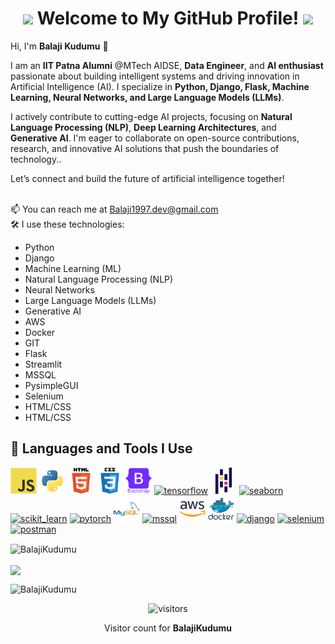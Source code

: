 
<div align="center">

<h1>
  <img src="https://media.giphy.com/media/hvRJCLFzcasrR4ia7z/giphy.gif" width="30" />
  Welcome to My GitHub Profile!
  <img src="https://media.giphy.com/media/hvRJCLFzcasrR4ia7z/giphy.gif" width="30" />
</h1>

<div align="center">
<!--   <img src="https://readme-typing-svg.demolab.com?font=Fira+Code&weight=600&size=28&duration=4000&pause=1000&color=36BCF7&center=true&vCenter=true&width=600&lines=Full-Stack+Developer+%F0%9F%92%BB;Open+Source+Enthusiast+%E2%9C%A8;Always+Learning+%F0%9F%92%AF;Let's+Code+Together+%F0%9F%9A%80" alt="Typing SVG" /> -->
</div>
</div>

Hi, I'm <b>Balaji Kudumu</b> 👋<br>

I am an <b>IIT Patna Alumni</b> @MTech AIDSE, <b>Data Engineer</b>, and <b>AI enthusiast</b> passionate about building intelligent systems and driving innovation in Artificial Intelligence (AI). I specialize in <b>Python, Django, Flask, Machine Learning, Neural Networks, and Large Language Models (LLMs)</b>.

I actively contribute to cutting-edge AI projects, focusing on <b>Natural Language Processing (NLP)</b>, <b>Deep Learning Architectures</b>, and <b>Generative AI</b>. I'm eager to collaborate on open-source contributions, research, and innovative AI solutions that push the boundaries of technology..<br><p></p> Let’s connect and build the future of artificial intelligence together!<br><br>

📫 You can reach me at Balaji1997.dev@gmail.com<br>
🛠️ I use these technologies:<br>
- Python<br>
- Django<br>
- Machine Learning (ML)<br>
- Natural Language Processing (NLP)<br>
- Neural Networks<br>
- Large Language Models (LLMs)<br>
- Generative AI<br>
- AWS<br>
- Docker<br>
- GIT<br>
- Flask<br>
- Streamlit<br>
- MSSQL<br>
- PysimpleGUI<br>
- Selenium<br>
- HTML/CSS<br>
- HTML/CSS<br>

<p></p>
<h2>🚀 Languages and Tools I Use</h2>
<p><a target="_blank" href="https://raw.githubusercontent.com/devicons/devicon/master/icons/javascript/javascript-original.svg" style="display: inline-block;"><img src="https://raw.githubusercontent.com/devicons/devicon/master/icons/javascript/javascript-original.svg" alt="javascript" width="42" height="42" /></a>
<a target="_blank" href="https://raw.githubusercontent.com/devicons/devicon/master/icons/python/python-original.svg" style="display: inline-block;"><img src="https://raw.githubusercontent.com/devicons/devicon/master/icons/python/python-original.svg" alt="python" width="42" height="42" /></a>
<a target="_blank" href="https://raw.githubusercontent.com/devicons/devicon/master/icons/html5/html5-original-wordmark.svg" style="display: inline-block;"><img src="https://raw.githubusercontent.com/devicons/devicon/master/icons/html5/html5-original-wordmark.svg" alt="html5" width="42" height="42" /></a>
<a target="_blank" href="https://raw.githubusercontent.com/devicons/devicon/master/icons/css3/css3-original-wordmark.svg" style="display: inline-block;"><img src="https://raw.githubusercontent.com/devicons/devicon/master/icons/css3/css3-original-wordmark.svg" alt="css3" width="42" height="42" /></a>
<a target="_blank" href="https://raw.githubusercontent.com/devicons/devicon/master/icons/bootstrap/bootstrap-plain-wordmark.svg" style="display: inline-block;"><img src="https://raw.githubusercontent.com/devicons/devicon/master/icons/bootstrap/bootstrap-plain-wordmark.svg" alt="bootstrap" width="42" height="42" /></a>
<a target="_blank" href="https://www.vectorlogo.zone/logos/tensorflow/tensorflow-icon.svg" style="display: inline-block;"><img src="https://www.vectorlogo.zone/logos/tensorflow/tensorflow-icon.svg" alt="tensorflow" width="42" height="42" /></a>
<a target="_blank" href="https://raw.githubusercontent.com/devicons/devicon/2ae2a900d2f041da66e950e4d48052658d850630/icons/pandas/pandas-original.svg" style="display: inline-block;"><img src="https://raw.githubusercontent.com/devicons/devicon/2ae2a900d2f041da66e950e4d48052658d850630/icons/pandas/pandas-original.svg" alt="pandas" width="42" height="42" /></a>
<a target="_blank" href="https://seaborn.pydata.org/_images/logo-mark-lightbg.svg" style="display: inline-block;"><img src="https://seaborn.pydata.org/_images/logo-mark-lightbg.svg" alt="seaborn" width="42" height="42" /></a>
<a target="_blank" href="https://upload.wikimedia.org/wikipedia/commons/0/05/Scikit_learn_logo_small.svg" style="display: inline-block;"><img src="https://upload.wikimedia.org/wikipedia/commons/0/05/Scikit_learn_logo_small.svg" alt="scikit_learn" width="42" height="42" /></a>
<a target="_blank" href="https://www.vectorlogo.zone/logos/pytorch/pytorch-icon.svg" style="display: inline-block;"><img src="https://www.vectorlogo.zone/logos/pytorch/pytorch-icon.svg" alt="pytorch" width="42" height="42" /></a>
<a target="_blank" href="https://raw.githubusercontent.com/devicons/devicon/master/icons/mysql/mysql-original-wordmark.svg" style="display: inline-block;"><img src="https://raw.githubusercontent.com/devicons/devicon/master/icons/mysql/mysql-original-wordmark.svg" alt="mysql" width="42" height="42" /></a>
<a target="_blank" href="https://www.svgrepo.com/show/303229/microsoft-sql-server-logo.svg" style="display: inline-block;"><img src="https://www.svgrepo.com/show/303229/microsoft-sql-server-logo.svg" alt="mssql" width="42" height="42" /></a>
<a target="_blank" href="https://raw.githubusercontent.com/devicons/devicon/master/icons/amazonwebservices/amazonwebservices-original-wordmark.svg" style="display: inline-block;"><img src="https://raw.githubusercontent.com/devicons/devicon/master/icons/amazonwebservices/amazonwebservices-original-wordmark.svg" alt="aws" width="42" height="42" /></a>
<a target="_blank" href="https://raw.githubusercontent.com/devicons/devicon/master/icons/docker/docker-original-wordmark.svg" style="display: inline-block;"><img src="https://raw.githubusercontent.com/devicons/devicon/master/icons/docker/docker-original-wordmark.svg" alt="docker" width="42" height="42" /></a>
<a target="_blank" href="https://cdn.worldvectorlogo.com/logos/django.svg" style="display: inline-block;"><img src="https://cdn.worldvectorlogo.com/logos/django.svg" alt="django" width="42" height="42" /></a>
<a target="_blank" href="https://raw.githubusercontent.com/detain/svg-logos/780f25886640cef088af994181646db2f6b1a3f8/svg/selenium-logo.svg" style="display: inline-block;"><img src="https://raw.githubusercontent.com/detain/svg-logos/780f25886640cef088af994181646db2f6b1a3f8/svg/selenium-logo.svg" alt="selenium" width="42" height="42" /></a>
<a target="_blank" href="https://www.vectorlogo.zone/logos/getpostman/getpostman-icon.svg" style="display: inline-block;"><img src="https://www.vectorlogo.zone/logos/getpostman/getpostman-icon.svg" alt="postman" width="42" height="42" /></a></p>
<p><img align="center" src="https://github-readme-stats.vercel.app/api?username=BalajiKudumu&show_icons=true&locale=en" alt="BalajiKudumu" /></p>
<p><img align="center" src="https://github-readme-streak-stats.herokuapp.com/?user=BalajiKudumu&%22%20alt=%22BalajiKudumu" /></p>
<p><img src="https://github-readme-stats.vercel.app/api/top-langs?username=BalajiKudumu&show_icons=true&locale=en&layout=compact" alt="BalajiKudumu" /></p>



<p align="center">
  <img src="https://visitor-badge.laobi.icu/badge?page_id=BalajiKudumu.BalajiKudumu" alt="visitors"/>
</p>

<p align="center">
  Visitor count for <strong>BalajiKudumu</strong>
</p>




